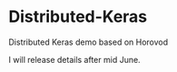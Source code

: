# Distributed-Keras
Distributed Keras demo based on Horovod


I will release details after mid June.
